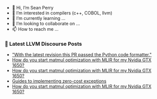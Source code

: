 - 👋 Hi, I’m Sean Perry
- 👀 I’m interested in compilers (c++, COBOL, llvm)
- 🌱 I’m currently learning ...
- 💞️ I’m looking to collaborate on ...
- 📫 How to reach me ...

<!---
s66perry/s66perry is a ✨ special ✨ repository because its `README.md` (this file) appears on your GitHub profile.
You can click the Preview link to take a look at your changes.
--->
### 📕 Latest LLVM Discourse Posts

<!-- DISCOURSE-LLVM:START -->
- [&quot;With the latest revision this PR passed the Python code formatter.&quot;](https://discourse.llvm.org/t/with-the-latest-revision-this-pr-passed-the-python-code-formatter/77924#post_1)
- [How do you start matmul optimization with MLIR for my Nvidia GTX 1650?](https://discourse.llvm.org/t/how-do-you-start-matmul-optimization-with-mlir-for-my-nvidia-gtx-1650/77922#post_3)
- [How do you start matmul optimization with MLIR for my Nvidia GTX 1650?](https://discourse.llvm.org/t/how-do-you-start-matmul-optimization-with-mlir-for-my-nvidia-gtx-1650/77922#post_2)
- [Guides to implementing zero-cost exceptions](https://discourse.llvm.org/t/guides-to-implementing-zero-cost-exceptions/77906#post_3)
- [How do you start matmul optimization with MLIR for my Nvidia GTX 1650?](https://discourse.llvm.org/t/how-do-you-start-matmul-optimization-with-mlir-for-my-nvidia-gtx-1650/77922#post_1)
<!-- DISCOURSE-LLVM:END -->
